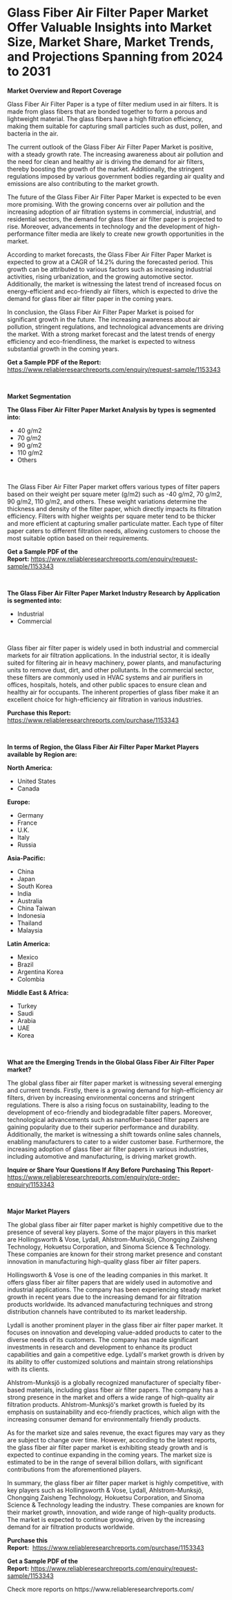 <p><h1>Glass Fiber Air Filter Paper Market Offer Valuable Insights into Market Size, Market Share, Market Trends, and Projections Spanning from 2024 to 2031</h1></p><p><strong>Market Overview and Report Coverage</strong></p>
<p><p>Glass Fiber Air Filter Paper is a type of filter medium used in air filters. It is made from glass fibers that are bonded together to form a porous and lightweight material. The glass fibers have a high filtration efficiency, making them suitable for capturing small particles such as dust, pollen, and bacteria in the air.</p><p>The current outlook of the Glass Fiber Air Filter Paper Market is positive, with a steady growth rate. The increasing awareness about air pollution and the need for clean and healthy air is driving the demand for air filters, thereby boosting the growth of the market. Additionally, the stringent regulations imposed by various government bodies regarding air quality and emissions are also contributing to the market growth.</p><p>The future of the Glass Fiber Air Filter Paper Market is expected to be even more promising. With the growing concerns over air pollution and the increasing adoption of air filtration systems in commercial, industrial, and residential sectors, the demand for glass fiber air filter paper is projected to rise. Moreover, advancements in technology and the development of high-performance filter media are likely to create new growth opportunities in the market.</p><p>According to market forecasts, the Glass Fiber Air Filter Paper Market is expected to grow at a CAGR of 14.2% during the forecasted period. This growth can be attributed to various factors such as increasing industrial activities, rising urbanization, and the growing automotive sector. Additionally, the market is witnessing the latest trend of increased focus on energy-efficient and eco-friendly air filters, which is expected to drive the demand for glass fiber air filter paper in the coming years.</p><p>In conclusion, the Glass Fiber Air Filter Paper Market is poised for significant growth in the future. The increasing awareness about air pollution, stringent regulations, and technological advancements are driving the market. With a strong market forecast and the latest trends of energy efficiency and eco-friendliness, the market is expected to witness substantial growth in the coming years.</p></p>
<p><strong>Get a Sample PDF of the Report:</strong> <a href="https://www.reliableresearchreports.com/enquiry/request-sample/1153343">https://www.reliableresearchreports.com/enquiry/request-sample/1153343</a></p>
<p>&nbsp;</p>
<p><strong>Market Segmentation</strong></p>
<p><strong>The Glass Fiber Air Filter Paper Market Analysis by types is segmented into:</strong></p>
<p><ul><li>40 g/m2</li><li>70 g/m2</li><li>90 g/m2</li><li>110 g/m2</li><li>Others</li></ul></p>
<p>&nbsp;</p>
<p><p>The Glass Fiber Air Filter Paper market offers various types of filter papers based on their weight per square meter (g/m2) such as -40 g/m2, 70 g/m2, 90 g/m2, 110 g/m2, and others. These weight variations determine the thickness and density of the filter paper, which directly impacts its filtration efficiency. Filters with higher weights per square meter tend to be thicker and more efficient at capturing smaller particulate matter. Each type of filter paper caters to different filtration needs, allowing customers to choose the most suitable option based on their requirements.</p></p>
<p><strong>Get a Sample PDF of the Report:</strong>&nbsp;<a href="https://www.reliableresearchreports.com/enquiry/request-sample/1153343">https://www.reliableresearchreports.com/enquiry/request-sample/1153343</a></p>
<p>&nbsp;</p>
<p><strong>The Glass Fiber Air Filter Paper Market Industry Research by Application is segmented into:</strong></p>
<p><ul><li>Industrial</li><li>Commercial</li></ul></p>
<p>&nbsp;</p>
<p><p>Glass fiber air filter paper is widely used in both industrial and commercial markets for air filtration applications. In the industrial sector, it is ideally suited for filtering air in heavy machinery, power plants, and manufacturing units to remove dust, dirt, and other pollutants. In the commercial sector, these filters are commonly used in HVAC systems and air purifiers in offices, hospitals, hotels, and other public spaces to ensure clean and healthy air for occupants. The inherent properties of glass fiber make it an excellent choice for high-efficiency air filtration in various industries.</p></p>
<p><strong>Purchase this Report:</strong>&nbsp; <a href="https://www.reliableresearchreports.com/purchase/1153343">https://www.reliableresearchreports.com/purchase/1153343</a></p>
<p>&nbsp;</p>
<p><strong>In terms of Region, the Glass Fiber Air Filter Paper Market Players available by Region are:</strong></p>
<p>
    <p> <strong> North America: </strong>
        <ul>
            <li>United States</li>
            <li>Canada</li>
        </ul>
        </p> 
    <p> <strong> Europe: </strong>
        <ul>
            <li>Germany</li>
            <li>France</li>
            <li>U.K.</li>
            <li>Italy</li>
            <li>Russia</li>
        </ul>
        </p> 
    <p> <strong> Asia-Pacific: </strong>
        <ul>
            <li>China</li>
            <li>Japan</li>
            <li>South Korea</li>
            <li>India</li>
            <li>Australia</li>
            <li>China Taiwan</li>
            <li>Indonesia</li>
            <li>Thailand</li>
            <li>Malaysia</li>
        </ul>
        </p> 
    <p> <strong> Latin America: </strong>
        <ul>
            <li>Mexico</li>
            <li>Brazil</li>
            <li>Argentina Korea</li>
            <li>Colombia</li>
        </ul>
        </p> 
    <p> <strong> Middle East & Africa: </strong>
        <ul>
            <li>Turkey</li>
            <li>Saudi</li>
            <li>Arabia</li>
            <li>UAE</li>
            <li>Korea</li>
        </ul>
    </p>
    </p>
<p>&nbsp;</p>
<p><strong>What are the Emerging Trends in the Global Glass Fiber Air Filter Paper market?</strong></p>
<p><p>The global glass fiber air filter paper market is witnessing several emerging and current trends. Firstly, there is a growing demand for high-efficiency air filters, driven by increasing environmental concerns and stringent regulations. There is also a rising focus on sustainability, leading to the development of eco-friendly and biodegradable filter papers. Moreover, technological advancements such as nanofiber-based filter papers are gaining popularity due to their superior performance and durability. Additionally, the market is witnessing a shift towards online sales channels, enabling manufacturers to cater to a wider customer base. Furthermore, the increasing adoption of glass fiber air filter papers in various industries, including automotive and manufacturing, is driving market growth.</p></p>
<p><strong>Inquire or Share Your Questions If Any Before Purchasing This Report</strong>- <a href="https://www.reliableresearchreports.com/enquiry/pre-order-enquiry/1153343">https://www.reliableresearchreports.com/enquiry/pre-order-enquiry/1153343</a></p>
<p>&nbsp;</p>
<p><strong>Major Market Players</strong></p>
<p><p>The global glass fiber air filter paper market is highly competitive due to the presence of several key players. Some of the major players in this market are Hollingsworth & Vose, Lydall, Ahlstrom-Munksjö, Chongqing Zaisheng Technology, Hokuetsu Corporation, and Sinoma Science & Technology. These companies are known for their strong market presence and constant innovation in manufacturing high-quality glass fiber air filter papers.</p><p>Hollingsworth & Vose is one of the leading companies in this market. It offers glass fiber air filter papers that are widely used in automotive and industrial applications. The company has been experiencing steady market growth in recent years due to the increasing demand for air filtration products worldwide. Its advanced manufacturing techniques and strong distribution channels have contributed to its market leadership.</p><p>Lydall is another prominent player in the glass fiber air filter paper market. It focuses on innovation and developing value-added products to cater to the diverse needs of its customers. The company has made significant investments in research and development to enhance its product capabilities and gain a competitive edge. Lydall's market growth is driven by its ability to offer customized solutions and maintain strong relationships with its clients.</p><p>Ahlstrom-Munksjö is a globally recognized manufacturer of specialty fiber-based materials, including glass fiber air filter papers. The company has a strong presence in the market and offers a wide range of high-quality air filtration products. Ahlstrom-Munksjö's market growth is fueled by its emphasis on sustainability and eco-friendly practices, which align with the increasing consumer demand for environmentally friendly products.</p><p>As for the market size and sales revenue, the exact figures may vary as they are subject to change over time. However, according to the latest reports, the glass fiber air filter paper market is exhibiting steady growth and is expected to continue expanding in the coming years. The market size is estimated to be in the range of several billion dollars, with significant contributions from the aforementioned players.</p><p>In summary, the glass fiber air filter paper market is highly competitive, with key players such as Hollingsworth & Vose, Lydall, Ahlstrom-Munksjö, Chongqing Zaisheng Technology, Hokuetsu Corporation, and Sinoma Science & Technology leading the industry. These companies are known for their market growth, innovation, and wide range of high-quality products. The market is expected to continue growing, driven by the increasing demand for air filtration products worldwide.</p></p>
<p><strong>Purchase this Report:</strong>&nbsp;&nbsp;<a href="https://www.reliableresearchreports.com/purchase/1153343">https://www.reliableresearchreports.com/purchase/1153343</a></p>
<p></p>
<p><strong>Get a Sample PDF of the Report:</strong>&nbsp;<a href="https://www.reliableresearchreports.com/enquiry/request-sample/1153343">https://www.reliableresearchreports.com/enquiry/request-sample/1153343</a></p>
<p>Check more reports on https://www.reliableresearchreports.com/</p>